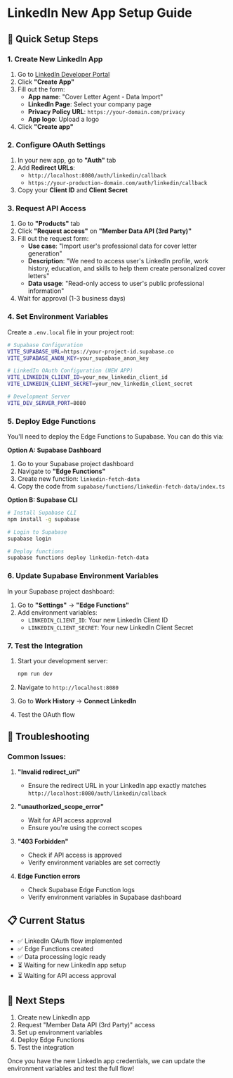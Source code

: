 # LinkedIn New App Setup Guide

## 🚀 Quick Setup Steps

### 1. Create New LinkedIn App
1. Go to [LinkedIn Developer Portal](https://www.linkedin.com/developers/)
2. Click **"Create App"**
3. Fill out the form:
   - **App name**: "Cover Letter Agent - Data Import"
   - **LinkedIn Page**: Select your company page
   - **Privacy Policy URL**: `https://your-domain.com/privacy`
   - **App logo**: Upload a logo
4. Click **"Create app"**

### 2. Configure OAuth Settings
1. In your new app, go to **"Auth"** tab
2. Add **Redirect URLs**:
   - `http://localhost:8080/auth/linkedin/callback`
   - `https://your-production-domain.com/auth/linkedin/callback`
3. Copy your **Client ID** and **Client Secret**

### 3. Request API Access
1. Go to **"Products"** tab
2. Click **"Request access"** on **"Member Data API (3rd Party)"**
3. Fill out the request form:
   - **Use case**: "Import user's professional data for cover letter generation"
   - **Description**: "We need to access user's LinkedIn profile, work history, education, and skills to help them create personalized cover letters"
   - **Data usage**: "Read-only access to user's public professional information"
4. Wait for approval (1-3 business days)

### 4. Set Environment Variables

Create a `.env.local` file in your project root:

```bash
# Supabase Configuration
VITE_SUPABASE_URL=https://your-project-id.supabase.co
VITE_SUPABASE_ANON_KEY=your_supabase_anon_key

# LinkedIn OAuth Configuration (NEW APP)
VITE_LINKEDIN_CLIENT_ID=your_new_linkedin_client_id
VITE_LINKEDIN_CLIENT_SECRET=your_new_linkedin_client_secret

# Development Server
VITE_DEV_SERVER_PORT=8080
```

### 5. Deploy Edge Functions

You'll need to deploy the Edge Functions to Supabase. You can do this via:

**Option A: Supabase Dashboard**
1. Go to your Supabase project dashboard
2. Navigate to **"Edge Functions"**
3. Create new function: `linkedin-fetch-data`
4. Copy the code from `supabase/functions/linkedin-fetch-data/index.ts`

**Option B: Supabase CLI**
```bash
# Install Supabase CLI
npm install -g supabase

# Login to Supabase
supabase login

# Deploy functions
supabase functions deploy linkedin-fetch-data
```

### 6. Update Supabase Environment Variables

In your Supabase project dashboard:
1. Go to **"Settings"** → **"Edge Functions"**
2. Add environment variables:
   - `LINKEDIN_CLIENT_ID`: Your new LinkedIn Client ID
   - `LINKEDIN_CLIENT_SECRET`: Your new LinkedIn Client Secret

### 7. Test the Integration

1. Start your development server:
   ```bash
   npm run dev
   ```

2. Navigate to `http://localhost:8080`

3. Go to **Work History** → **Connect LinkedIn**

4. Test the OAuth flow

## 🔧 Troubleshooting

### Common Issues:

1. **"Invalid redirect_uri"**
   - Ensure the redirect URL in your LinkedIn app exactly matches `http://localhost:8080/auth/linkedin/callback`

2. **"unauthorized_scope_error"**
   - Wait for API access approval
   - Ensure you're using the correct scopes

3. **"403 Forbidden"**
   - Check if API access is approved
   - Verify environment variables are set correctly

4. **Edge Function errors**
   - Check Supabase Edge Function logs
   - Verify environment variables in Supabase dashboard

## 📋 Current Status

- ✅ LinkedIn OAuth flow implemented
- ✅ Edge Functions created
- ✅ Data processing logic ready
- ⏳ Waiting for new LinkedIn app setup
- ⏳ Waiting for API access approval

## 🎯 Next Steps

1. Create new LinkedIn app
2. Request "Member Data API (3rd Party)" access
3. Set up environment variables
4. Deploy Edge Functions
5. Test the integration

Once you have the new LinkedIn app credentials, we can update the environment variables and test the full flow!

